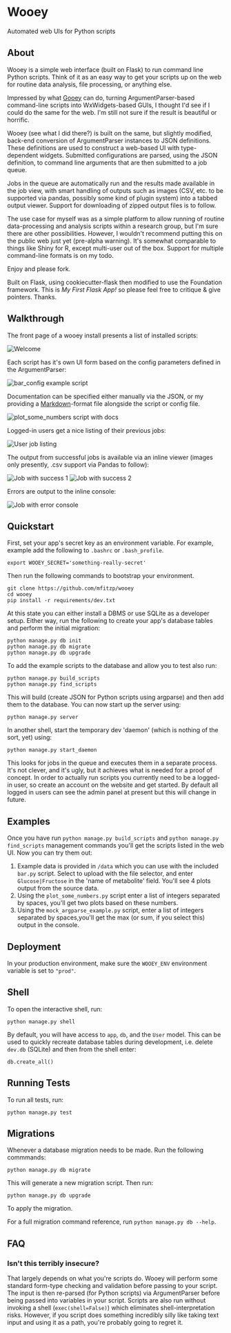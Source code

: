 Wooey
=====

Automated web UIs for Python scripts

## About

Wooey is a simple web interface (built on Flask) to run command line Python scripts. Think of it as an easy way to get
your scripts up on the web for routine data analysis, file processing, or anything else.

Impressed by what [Gooey](https://github.com/chriskiehl/Gooey) can do, turning ArgumentParser-based command-line scripts
into WxWidgets-based GUIs, I thought
I'd see if I could do the same for the web. I'm still not sure if the result is beautiful or horrific.

Wooey (see what I did there?) is built on the same, but slightly modified, back-end conversion of ArgumentParser
instances to JSON definitions. These definitions are used to construct a web-based UI with type-dependent widgets.
Submitted configurations are parsed, using the JSON definition, to command line arguments that are then submitted to a job queue.

Jobs in the queue are automatically run and the results made available in the job view, with smart handling of outputs
such as images (CSV, etc. to be supported via pandas, possibly some kind of plugin system) into a tabbed output viewer.
Support for downloading of zipped output files is to follow.

The use case for myself was as a simple platform to allow running of routine data-processing and analysis scripts
within a research group, but I'm sure there are other possibilities. However, I wouldn't recommend putting this
on the public web just yet (pre-alpha warning). It's somewhat comparable to things like Shiny for R, except multi-user
out of the box. Support for multiple command-line formats is on my todo.

Enjoy and please fork.

Built on Flask, using cookiecutter-flask then modified to use the Foundation framework. This is *My First Flask App!*
so please feel free to critique & give pointers. Thanks.


## Walkthrough

The front page of a wooey install presents a list of installed scripts:

![Welcome](welcome_to_wooey.png)

Each script has it's own UI form based on the config parameters defined in the ArgumentParser:

![bar_config example script](bar_config.png)

Documentation can be specified either manually via the JSON, or my providing a
[Markdown](http://en.wikipedia.org/wiki/Markdown)-format file alongside the script or config file.

![plot_some_numbers script with docs](plot_some_numbers_with_documentation.png)

Logged-in users get a nice listing of their previous jobs:

![User job listing](user_job_list.png)

The output from successful jobs is available via an inline viewer (images only presently, .csv support via Pandas to follow):

![Job with success 1](job_success_1.png)
![Job with success 2](job_success_2.png)

Errors are output to the inline console:

![Job with error console](job_with_error.png)



## Quickstart

First, set your app's secret key as an environment variable. For example, example add the following to ``.bashrc`` or ``.bash_profile``.


    export WOOEY_SECRET='something-really-secret'


Then run the following commands to bootstrap your environment.


    git clone https://github.com/mfitzp/wooey
    cd wooey
    pip install -r requirements/dev.txt

At this state you can either install a DBMS or use SQLite as a developer setup.
Either way, run the following to create your app's database tables and perform the initial migration:

    python manage.py db init
    python manage.py db migrate
    python manage.py db upgrade

To add the example scripts to the database and allow you to test
also run:

    python manage.py build_scripts
    python manage.py find_scripts

This will build (create JSON for Python scripts using argparse) and then add them to the database. You can now start up
the server using:

    python manage.py server

In another shell, start the temporary dev 'daemon' (which is nothing of the sort, yet) using:

    python manage.py start_daemon

This looks for jobs in the queue and executes them in a separate process. It's not clever, and it's ugly, but it
achieves what is needed for a proof of concept. In order to actually run scripts you currently need to be a logged-in
user, so create an account on the website and get started. By default all logged in users can see the admin panel at
present but this will change in future.

## Examples

Once you have run `python manage.py build_scripts` and `python manage.py find_scripts` management commands you'll
get the scripts listed in the web UI. Now you can try them out:

1. Example data is provided in `/data` which you can use with the included `bar.py` script. Select to upload with the
file selector, and enter `Glucose|Fructose` in the 'name of metabolite' field. You'll see 4 plots output from the source data.
2. Using the `plot_some_numbers.py` script enter a list of integers separated by spaces, you'll get two plots based on these numbers.
3. Using the `mock_argparse_example.py` script, enter a list of integers separated by spaces,you'll get the max (or sum, if you select this) output in the console.

## Deployment

In your production environment, make sure the ``WOOEY_ENV`` environment variable is set to ``"prod"``.


## Shell

To open the interactive shell, run:

    python manage.py shell

By default, you will have access to ``app``, ``db``, and the ``User`` model. This can be used to quickly recreate database tables
during development, i.e. delete `dev.db` (SQLite) and then from the shell enter:

    db.create_all()


## Running Tests

To run all tests, run:

    python manage.py test


## Migrations

Whenever a database migration needs to be made. Run the following commmands:

    python manage.py db migrate

This will generate a new migration script. Then run:

    python manage.py db upgrade

To apply the migration.

For a full migration command reference, run ``python manage.py db --help``.

## FAQ

### Isn't this terribly insecure?

That largely depends on what you're scripts do. Wooey will perform some standard form-type checking and validation
before passing to your script. The input is then re-parsed (for Python scripts) via ArgumentParser before being
passed into variables in your script. Scripts are also run without invoking a shell (`exec(shell=False)`) which eliminates
shell-interpretation risks. However, if you script does something incredibly silly like taking text input and using it
as a path, you're probably going to regret it.


